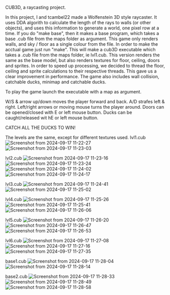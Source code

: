 CUB3D, a raycasting project.

In this project, I and tcambel22 made a Wolfenstein 3D style raycaster.
It uses DDA algorith to calculate the length of the rays to walls (or other objects), and uses this information to generate
a world, one pixel row at a time. If you do "make base", then it makes a base program, which takes a base .cub file from the maps
folder as argument. This game only renders walls, and sky / floor as a single colour from the file.
In order to make the acctual game just run "make". This will make a cub3D executable which takes a .cub file from the maps folder,
ie lvl1.cub.
This version renders the same as the base model, but also renders textures for floor, ceiling, doors and sprites. In order to speed
up processing, we decided to thread the floor, ceiling and sprite calculations to their respective threads. This gave us
a clear improvement in performance. The game also includes wall collision, catchable ducks, minimap and catchable ducks.

To play the game launch the executable with a map as argument.

W/S & arrow up/down moves the player forward and back.
A/D strafes left & right.
Left/right arrows or moving mouse turns the player around.
Doors can be opened/closed with E or left mouse button.
Ducks can be caught/released wit hE or left mouse button.

CATCH ALL THE DUCKS TO WIN!

The levels are the same, except for different textures used.
lvl1.cub
![Screenshot from 2024-09-17 11-22-27](https://github.com/user-attachments/assets/20db01ef-53dc-46bc-84a5-9f5453018080)
![Screenshot from 2024-09-17 11-23-03](https://github.com/user-attachments/assets/275fc002-77ea-45b3-a1c7-f1b4ef856118)

lvl2.cub
![Screenshot from 2024-09-17 11-23-16](https://github.com/user-attachments/assets/bc96a387-bfd7-4c94-866f-4c277f3fe88f)
![Screenshot from 2024-09-17 11-23-24](https://github.com/user-attachments/assets/6369a370-480a-4c3b-8411-8cdc2f076d2a)
![Screenshot from 2024-09-17 11-24-02](https://github.com/user-attachments/assets/0f58a78f-4313-4b27-a84f-cccdb71945bc)
![Screenshot from 2024-09-17 11-24-17](https://github.com/user-attachments/assets/bf6dcab3-be83-4bf1-97d1-719d45c0d7b5)

lvl3.cub
![Screenshot from 2024-09-17 11-24-41](https://github.com/user-attachments/assets/e939044e-7efc-4501-bf92-02cddeecc4ca)
![Screenshot from 2024-09-17 11-25-02](https://github.com/user-attachments/assets/65e435c5-feab-4445-a8e9-e1c4feca22a2)

lvl4.cub
![Screenshot from 2024-09-17 11-25-26](https://github.com/user-attachments/assets/dbd2a92d-a3bc-4d8d-ac70-d70351fdaa8d)
![Screenshot from 2024-09-17 11-25-41](https://github.com/user-attachments/assets/84ef99cb-3725-4b7f-a1a6-96565764f129)
![Screenshot from 2024-09-17 11-26-06](https://github.com/user-attachments/assets/28f41d57-d14c-4bd2-8c9a-b56103c98bcf)

lvl5.cub
![Screenshot from 2024-09-17 11-26-20](https://github.com/user-attachments/assets/c7dae9ea-266f-4679-8553-15d679d8761f)
![Screenshot from 2024-09-17 11-26-47](https://github.com/user-attachments/assets/53cb655c-0540-400f-a682-d6771ca516c8)
![Screenshot from 2024-09-17 11-26-53](https://github.com/user-attachments/assets/1bd015e8-df36-4029-99ae-785e0513984c)

lvl6.cub
![Screenshot from 2024-09-17 11-27-08](https://github.com/user-attachments/assets/c0eac689-43ba-4aca-9aa9-f652eff9d01d)
![Screenshot from 2024-09-17 11-27-16](https://github.com/user-attachments/assets/fe9213bb-f1e6-4770-bb92-66ca4a6f093b)
![Screenshot from 2024-09-17 11-27-35](https://github.com/user-attachments/assets/8ff0b2c0-9ee2-4aa7-9a24-e160363b350a)

base1.cub
![Screenshot from 2024-09-17 11-28-04](https://github.com/user-attachments/assets/b0fe7997-46d3-4c3d-b114-24058b82fa74)
![Screenshot from 2024-09-17 11-28-14](https://github.com/user-attachments/assets/7e647b39-81ec-473a-a485-ddeb0207970c)

base2.cub
![Screenshot from 2024-09-17 11-28-33](https://github.com/user-attachments/assets/c90f62cc-da32-4d51-9fa5-dfc43fcbef9a)
![Screenshot from 2024-09-17 11-28-49](https://github.com/user-attachments/assets/484310ed-4cd1-4876-9fd3-38d86528f18d)
![Screenshot from 2024-09-17 11-28-58](https://github.com/user-attachments/assets/cd0160b4-5ea7-4073-9faa-7c1bf7cb52c2)




